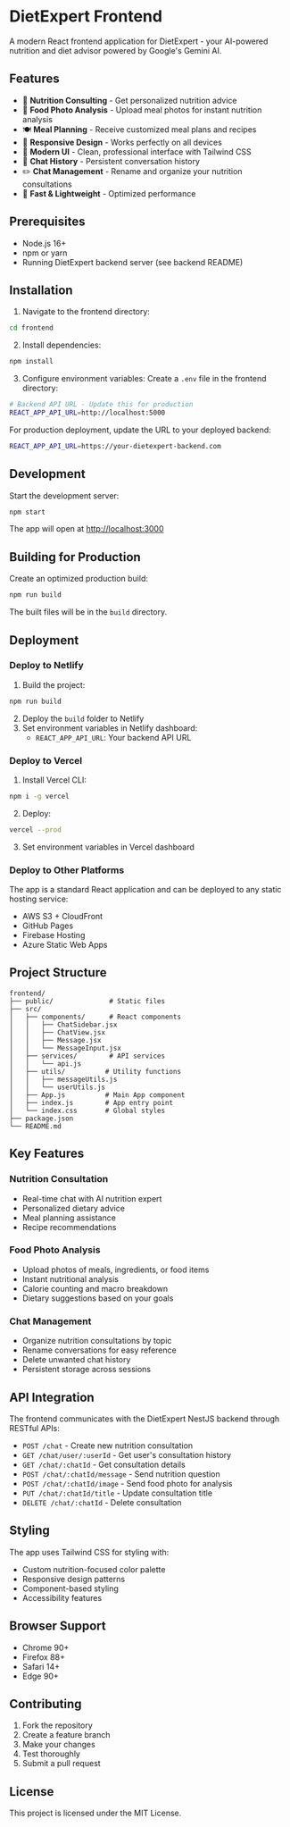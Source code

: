 # DietExpert Frontend

A modern React frontend application for DietExpert - your AI-powered nutrition and diet advisor powered by Google's Gemini AI.

## Features

- 🥗 **Nutrition Consulting** - Get personalized nutrition advice
- 📸 **Food Photo Analysis** - Upload meal photos for instant nutrition analysis
- 🍽️ **Meal Planning** - Receive customized meal plans and recipes
- 📱 **Responsive Design** - Works perfectly on all devices
- 🎨 **Modern UI** - Clean, professional interface with Tailwind CSS
- 💾 **Chat History** - Persistent conversation history
- ✏️ **Chat Management** - Rename and organize your nutrition consultations
- 🚀 **Fast & Lightweight** - Optimized performance

## Prerequisites

- Node.js 16+
- npm or yarn
- Running DietExpert backend server (see backend README)

## Installation

1. Navigate to the frontend directory:

```bash
cd frontend
```

2. Install dependencies:

```bash
npm install
```

3. Configure environment variables:
   Create a `.env` file in the frontend directory:

```bash
# Backend API URL - Update this for production
REACT_APP_API_URL=http://localhost:5000
```

For production deployment, update the URL to your deployed backend:

```bash
REACT_APP_API_URL=https://your-dietexpert-backend.com
```

## Development

Start the development server:

```bash
npm start
```

The app will open at [http://localhost:3000](http://localhost:3000)

## Building for Production

Create an optimized production build:

```bash
npm run build
```

The built files will be in the `build` directory.

## Deployment

### Deploy to Netlify

1. Build the project:

```bash
npm run build
```

2. Deploy the `build` folder to Netlify
3. Set environment variables in Netlify dashboard:
   - `REACT_APP_API_URL`: Your backend API URL

### Deploy to Vercel

1. Install Vercel CLI:

```bash
npm i -g vercel
```

2. Deploy:

```bash
vercel --prod
```

3. Set environment variables in Vercel dashboard

### Deploy to Other Platforms

The app is a standard React application and can be deployed to any static hosting service:

- AWS S3 + CloudFront
- GitHub Pages
- Firebase Hosting
- Azure Static Web Apps

## Project Structure

```
frontend/
├── public/              # Static files
├── src/
│   ├── components/      # React components
│   │   ├── ChatSidebar.jsx
│   │   ├── ChatView.jsx
│   │   ├── Message.jsx
│   │   └── MessageInput.jsx
│   ├── services/        # API services
│   │   └── api.js
│   ├── utils/          # Utility functions
│   │   ├── messageUtils.js
│   │   └── userUtils.js
│   ├── App.js          # Main App component
│   ├── index.js        # App entry point
│   └── index.css       # Global styles
├── package.json
└── README.md
```

## Key Features

### Nutrition Consultation

- Real-time chat with AI nutrition expert
- Personalized dietary advice
- Meal planning assistance
- Recipe recommendations

### Food Photo Analysis

- Upload photos of meals, ingredients, or food items
- Instant nutritional analysis
- Calorie counting and macro breakdown
- Dietary suggestions based on your goals

### Chat Management

- Organize nutrition consultations by topic
- Rename conversations for easy reference
- Delete unwanted chat history
- Persistent storage across sessions

## API Integration

The frontend communicates with the DietExpert NestJS backend through RESTful APIs:

- `POST /chat` - Create new nutrition consultation
- `GET /chat/user/:userId` - Get user's consultation history
- `GET /chat/:chatId` - Get consultation details
- `POST /chat/:chatId/message` - Send nutrition question
- `POST /chat/:chatId/image` - Send food photo for analysis
- `PUT /chat/:chatId/title` - Update consultation title
- `DELETE /chat/:chatId` - Delete consultation

## Styling

The app uses Tailwind CSS for styling with:

- Custom nutrition-focused color palette
- Responsive design patterns
- Component-based styling
- Accessibility features

## Browser Support

- Chrome 90+
- Firefox 88+
- Safari 14+
- Edge 90+

## Contributing

1. Fork the repository
2. Create a feature branch
3. Make your changes
4. Test thoroughly
5. Submit a pull request

## License

This project is licensed under the MIT License.

